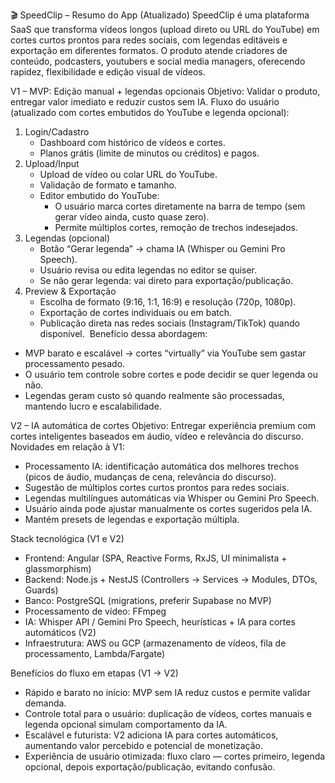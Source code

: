 🎬 SpeedClip – Resumo do App (Atualizado) SpeedClip é uma plataforma SaaS que transforma vídeos longos (upload direto ou URL do YouTube) em cortes curtos prontos para redes sociais, com legendas editáveis e exportação em diferentes formatos. O produto atende criadores de conteúdo, podcasters, youtubers e social media managers, oferecendo rapidez, flexibilidade e edição visual de vídeos.

V1 – MVP: Edição manual + legendas opcionais
Objetivo: Validar o produto, entregar valor imediato e reduzir custos sem IA.
Fluxo do usuário (atualizado com cortes embutidos do YouTube e legenda opcional):
1. Login/Cadastro
    * Dashboard com histórico de vídeos e cortes. 
    * Planos grátis (limite de minutos ou créditos) e pagos. 
2. Upload/Input
    * Upload de vídeo ou colar URL do YouTube. 
    * Validação de formato e tamanho. 
    * Editor embutido do YouTube:
        * O usuário marca cortes diretamente na barra de tempo (sem gerar vídeo ainda, custo quase zero). 
        * Permite múltiplos cortes, remoção de trechos indesejados. 
3. Legendas (opcional)
    * Botão “Gerar legenda” → chama IA (Whisper ou Gemini Pro Speech). 
    * Usuário revisa ou edita legendas no editor se quiser. 
    * Se não gerar legenda: vai direto para exportação/publicação. 
4. Preview & Exportação
    * Escolha de formato (9:16, 1:1, 16:9) e resolução (720p, 1080p). 
    * Exportação de cortes individuais ou em batch. 
    * Publicação direta nas redes sociais (Instagram/TikTok) quando disponível. 
Benefício dessa abordagem:
* MVP barato e escalável → cortes “virtually” via YouTube sem gastar processamento pesado. 
* O usuário tem controle sobre cortes e pode decidir se quer legenda ou não. 
* Legendas geram custo só quando realmente são processadas, mantendo lucro e escalabilidade. 

V2 – IA automática de cortes
Objetivo: Entregar experiência premium com cortes inteligentes baseados em áudio, vídeo e relevância do discurso.
Novidades em relação à V1:
* Processamento IA: identificação automática dos melhores trechos (picos de áudio, mudanças de cena, relevância do discurso). 
* Sugestão de múltiplos cortes curtos prontos para redes sociais. 
* Legendas multilíngues automáticas via Whisper ou Gemini Pro Speech. 
* Usuário ainda pode ajustar manualmente os cortes sugeridos pela IA. 
* Mantém presets de legendas e exportação múltipla. 

Stack tecnológica (V1 e V2)
* Frontend: Angular (SPA, Reactive Forms, RxJS, UI minimalista + glassmorphism) 
* Backend: Node.js + NestJS (Controllers → Services → Modules, DTOs, Guards) 
* Banco: PostgreSQL (migrations, preferir Supabase no MVP) 
* Processamento de vídeo: FFmpeg 
* IA: Whisper API / Gemini Pro Speech, heurísticas + IA para cortes automáticos (V2) 
* Infraestrutura: AWS ou GCP (armazenamento de vídeos, fila de processamento, Lambda/Fargate) 

Benefícios do fluxo em etapas (V1 → V2)
* Rápido e barato no início: MVP sem IA reduz custos e permite validar demanda. 
* Controle total para o usuário: duplicação de vídeos, cortes manuais e legenda opcional simulam comportamento da IA. 
* Escalável e futurista: V2 adiciona IA para cortes automáticos, aumentando valor percebido e potencial de monetização. 
* Experiência de usuário otimizada: fluxo claro — cortes primeiro, legenda opcional, depois exportação/publicação, evitando confusão. 
